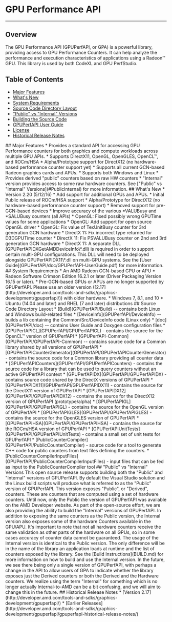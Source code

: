 # GPU Performance API
---

## Overview
The GPU Performance API (GPUPerfAPI, or GPA) is a powerful library, providing access to GPU Performance Counters.
It can help analyze the performance and execution characteristics of applications using a Radeon™ GPU. This library
is used by both CodeXL and GPU PerfStudio.

## Table of Contents
* [Major Features](#Major)
* [What's New](#WhatsNew)
* [System Requirements](#System)
* [Source Code Directory Layout](#Source)
* ["Public" vs "Internal" Versions](#PublicInternal)
* [Building the Source Code](BUILD.md)
* [GPUPerfAPI User Guide](GPUPerfAPI/doc/GPUPerfAPI-UserGuide.pdf)
* [License](LICENSE)
* [Historical Release Notes](#HistoricalNotes)

<A NAME="Major">
## Major Features
* Provides a standard API for accessing GPU Performance counters for both graphics and compute workloads across multiple GPU APIs.
* Supports DirectX11, OpenGL, OpenGLES, OpenCL™, and ROCm/HSA
* Alpha/Prototype support for DirectX12 (no hardware-based performance counter support yet)
* Supports all current GCN-based Radeon graphics cards and APUs.
* Supports both Windows and Linux
* Provides derived "public" counters based on raw HW counters
* "Internal" version provides access to some raw hardware counters. See ["Public" vs "Internal" Versions](#PublicInternal) for more information.

<A NAME="WhatsNew">
## What's New
* Version 2.20 (5/12/16)
  * Add support for additional GPUs and APUs.
  * Initial Public release of ROCm/HSA support
  * Alpha/Prototype for DirectX12 (no hardware-based performance counter support)
  * Removed support for pre-GCN-based devices
  * Improve accuracy of the various *VALUBusy and *SALUBusy counters (all APIs)
  * OpenGL: Fixed possibly wrong GPUTime values for some applications
  * OpenGL: Add support for open source OpenGL driver
  * OpenGL: Fix value of TexUnitBusy counter for 3rd generation GCN hardware
  * DirectX 11: Fix incorrect type returned for D3DGPUTime counter
  * DirectX 11: Fix PSVALUBusy counter on 2nd and 3rd generation GCN hardware
  * DirectX 11: A separate DLL (GPUPerfAPIDXGetAMDDeviceInfo\*.dll) is required in order to support certain multi-GPU configurations. This DLL will need to be deployed alongside GPUPerfAPIDX11\*.dll on multi-GPU systems. See the [User Guide](GPUPerfAPI/doc/GPUPerfAPI-UserGuide.pdf) for more information.

<A NAME="System">
## System Requirements
* An AMD Radeon GCN-based GPU or APU
* Radeon Software Crimson Edition 16.2.1 or later (Driver Packaging Version 16.15 or later).
* Pre-GCN-based GPUs or APUs are no longer supported by GPUPerfAPI. Please use an older version ([2.17](http://developer.amd.com/tools-and-sdks/graphics-development/gpuperfapi/)) with older hardware.
* Windows 7, 8.1, and 10
* Ubuntu (14.04 and later) and RHEL (7 and later) distributions

<A NAME="Source">
## Source Code Directory Layout
* [Build](GPUPerfAPI/Build) -- contains both Linux and Windows build-related files
* [DeviceInfo](GPUPerfAPI/DeviceInfo) -- builds a lib containing the Common/Src/DeviceInfo code (Linux only)
* [doc](GPUPerfAPI/doc) -- contains User Guide and Doxygen configuration files
* [GPUPerfAPICL](GPUPerfAPI/GPUPerfAPICL) - contains the source for the OpenCL™ version of GPUPerfAPI
* [GPUPerfAPI-Common](GPUPerfAPI/GPUPerfAPI-Common) -- contains source code for a Common library shared by all versions of GPUPerfAPI
* [GPUPerfAPICounterGenerator](GPUPerfAPI/GPUPerfAPICounterGenerator) - contains the source code for a Common library providing all counter data
* [GPUPerfAPICounters](GPUPerfAPI/GPUPerfAPICounters) - contains the source code for a library that can be used to query counters without an active GPUPerfAPI context
* [GPUPerfAPIDX](GPUPerfAPI/GPUPerfAPIDX) - contains source code shared by the DirectX versions of GPUPerfAPI
* [GPUPerfAPIDX11](GPUPerfAPI/GPUPerfAPIDX11) - contains the source for the DirectX11 version of GPUPerfAPI
* [GPUPerfAPIDX12](GPUPerfAPI/GPUPerfAPIDX12) - contains the source for the DirectX12 version of GPUPerfAPI (prototype/alpha)
* [GPUPerfAPIGL](GPUPerfAPI/GPUPerfAPIGL) - contains the source for the OpenGL version of GPUPerfAPI
* [GPUPerfAPIGLES](GPUPerfAPI/GPUPerfAPIGLES) - contains the source for the OpenGLES version of GPUPerfAPI
* [GPUPerfAPIHSA](GPUPerfAPI/GPUPerfAPIHSA) - contains the source for the ROCm/HSA version of GPUPerfAPI
* [GPUPerfAPIUnitTests](GPUPerfAPI/GPUPerfAPIUnitTests) - contains a small set of unit tests for GPUPerfAPI
* [PublicCounterCompiler](GPUPerfAPI/PublicCounterCompiler) - source code for a tool to generate C++ code for public counters from text files defining the counters.
* [PublicCounterCompilerInputFiles](GPUPerfAPI/PublicCounterCompilerInputFiles) - input files that can be fed as input to the PublicCounterCompiler tool

<A NAME="PublicInternal">
## "Public" vs "Internal" Versions
This open source release supports building both the "Public" and "Internal" versions of GPUPerfAPI. By default the Visual Studio solution and the Linux build scripts
will produce what is referred to as the "Public" version of GPUPerfAPI. This version exposes "Public", or "Derived", counters. These are counters that are computed
using a set of hardware counters. Until now, only the Public the version of GPUPerfAPI was available on the AMD Developer website. As part of the open-source effort,
we are also providing the ability to build the "Internal" versions of GPUPerfAPI. In addition to exposing the same counters as the Public version, the Internal version
also exposes some of the hardware Counters available in the GPU/APU. It's important to note that not all hardware counters receive the same validation as other parts of
the hardware on all GPUs, so in some cases accuracy of counter data cannot be guaranteed.  The usage of the Internal version is identical to the Public version. The only difference will be in the
name of the library an application loads at runtime and the list of counters exposed by the library. See the [Build Instructions](BUILD.md) for more information on how
to build and use the Internal version. In the future, we see there being only a single version of GPUPerfAPI, with perhaps a change in the API to allow users of GPA to
indicate whether the library exposes just the Derived counters or both the Derived and the Hardware counters.  We realize using the term "Internal" for something which is
no longer actually Internal-to-AMD can be a bit confusing, and we will aim to change this in the future.

<A NAME="HistoricalNotes">
## Historical Release Notes
* [Version 2.17](http://developer.amd.com/tools-and-sdks/graphics-development/gpuperfapi/)
* [Earlier Releases](http://developer.amd.com/tools-and-sdks/graphics-development/gpuperfapi/gpuperfapi-historical-release-notes/)
